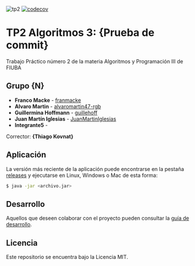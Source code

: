 ![tp2](https://github.com/emtello/algo3_tp2_1C2022/actions/workflows/build.yml/badge.svg) [![codecov](https://codecov.io/gh/emtello/algo3_tp2_1C2022/branch/master/graph/badge.svg)](https://codecov.io/gh/emtello/algo3_tp2_1C2022)

# TP2 Algoritmos 3: {Prueba de commit}

Trabajo Práctico número 2 de la materia Algoritmos y Programación III de FIUBA

## Grupo {N}

* **Franco Macke** - [franmacke](https://github.com/franmacke)
* **Alvaro Martin** - [alvaromartin47-rgb](https://github.com/alvaromartin47-rgb)
* **Guillermina Hoffmann** - [guillehoff](https://github.com/guillehoff)
* **Juan Martín Iglesias** - [JuanMartinIglesias](https://github.com/JuanMartinIglesias)
* **Integrante5** - []()

Corrector: **{Thiago Kovnat}**

## Aplicación

La versión más reciente de la aplicación puede encontrarse en la pestaña [releases](https://github.com/emtello/algo3_tp2_1C2022/releases/latest) y ejecutarse en Linux, Windows o Mac de esta forma:

```bash
$ java -jar <archivo.jar>
```

## Desarrollo

Aquellos que deseen colaborar con el proyecto pueden consultar la [guía de desarrollo](./docs/Desarrollo.md).

## Licencia

Este repositorio se encuentra bajo la Licencia MIT.

